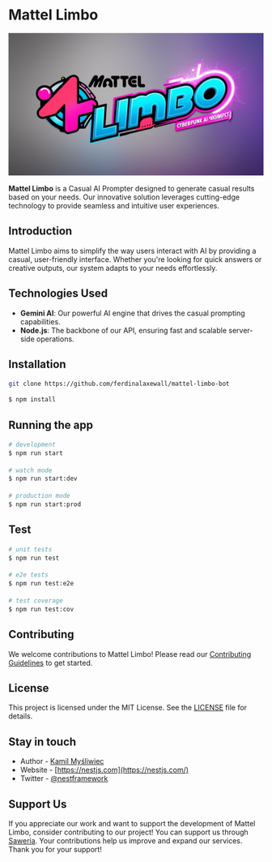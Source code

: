 # Mattel Limbo
<p align="center">
  <a href="http://nestjs.com/" target="blank"><img src="https://github.com/ferdinalaxewall/mattel-limbo-bot/blob/master/img/banner-matel-limbo.jpg" alt="Nest Logo" /></a>
</p>

**Mattel Limbo** is a Casual AI Prompter designed to generate casual results based on your needs. Our innovative solution leverages cutting-edge technology to provide seamless and intuitive user experiences.

## Introduction

Mattel Limbo aims to simplify the way users interact with AI by providing a casual, user-friendly interface. Whether you're looking for quick answers or creative outputs, our system adapts to your needs effortlessly.

## Technologies Used

- **Gemini AI**: Our powerful AI engine that drives the casual prompting capabilities.
- **Node.js**: The backbone of our API, ensuring fast and scalable server-side operations.

## Installation

```bash
git clone https://github.com/ferdinalaxewall/mattel-limbo-bot
```

```bash
$ npm install
```

## Running the app

```bash
# development
$ npm run start

# watch mode
$ npm run start:dev

# production mode
$ npm run start:prod
```

## Test

```bash
# unit tests
$ npm run test

# e2e tests
$ npm run test:e2e

# test coverage
$ npm run test:cov
```

## Contributing

We welcome contributions to Mattel Limbo! Please read our [Contributing Guidelines](CONTRIBUTING.md) to get started.

## License

This project is licensed under the MIT License. See the [LICENSE](LICENSE) file for details.

## Stay in touch

- Author - [Kamil Myśliwiec](https://kamilmysliwiec.com)
- Website - [https://nestjs.com](https://nestjs.com/)
- Twitter - [@nestframework](https://twitter.com/nestframework)

## Support Us

If you appreciate our work and want to support the development of Mattel Limbo, consider contributing to our project! You can support us through [Saweria](https://saweria.co/yourlink). Your contributions help us improve and expand our services. Thank you for your support!
